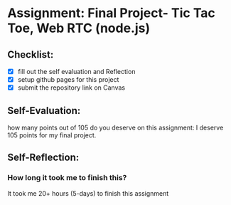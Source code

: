 # Assignment: Final Project- Tic Tac Toe, Web RTC (node.js)

## Checklist:
- [x] fill out the self evaluation and Reflection
- [x] setup github pages for this project
- [x] submit the repository link on Canvas

## Self-Evaluation:

how many points out of 105 do you deserve on this assignment: I deserve 105 points for my final project.

## Self-Reflection:  

### How long it took me to finish this?

It took me 20+ hours (5-days) to finish this assignment
